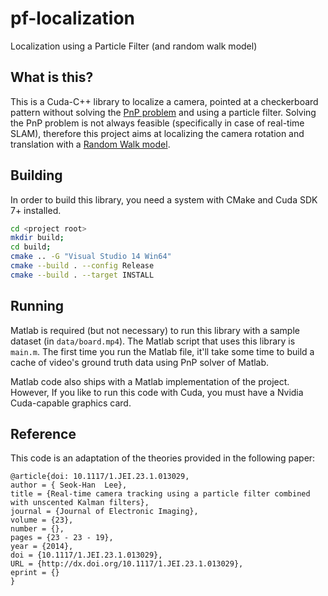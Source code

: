 # pf-localization
Localization using a Particle Filter (and random walk model)

## What is this?
This is a Cuda-C++ library to localize a camera, pointed at a checkerboard pattern without solving the [PnP problem](https://en.wikipedia.org/wiki/Perspective-n-Point) and using a particle filter. Solving the PnP problem is not always feasible (specifically in case of real-time SLAM), therefore this project aims at localizing the camera rotation and translation with a [Random Walk model](https://en.wikipedia.org/wiki/Random_walk).

## Building
In order to build this library, you need a system with CMake and Cuda SDK 7+ installed.

```bash
cd <project root>
mkdir build;
cd build;
cmake .. -G "Visual Studio 14 Win64"
cmake --build . --config Release
cmake --build . --target INSTALL
```

## Running
Matlab is required (but not necessary) to run this library with a sample dataset (in `data/board.mp4`). The Matlab script that uses this library is `main.m`. The first time you run the Matlab file, it'll take some time to build a cache of video's ground truth data using PnP solver of Matlab.

Matlab code also ships with a Matlab implementation of the project. However, If you like to run this code with Cuda, you must have a Nvidia Cuda-capable graphics card.


## Reference
This code is an adaptation of the theories provided in the following paper:

```
@article{doi: 10.1117/1.JEI.23.1.013029,
author = { Seok-Han  Lee},
title = {Real-time camera tracking using a particle filter combined with unscented Kalman filters},
journal = {Journal of Electronic Imaging},
volume = {23},
number = {},
pages = {23 - 23 - 19},
year = {2014},
doi = {10.1117/1.JEI.23.1.013029},
URL = {http://dx.doi.org/10.1117/1.JEI.23.1.013029},
eprint = {}
}
```
